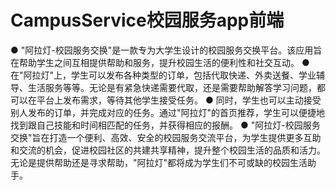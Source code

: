 # CampusService校园服务app前端
● "阿拉灯-校园服务交换"是一款专为大学生设计的校园服务交换平台。该应用旨在帮助学生之间互相提供帮助和服务，提升校园生活的便利性和社交互动。
● 在"阿拉灯"上，学生可以发布各种类型的订单，包括代取快递、外卖送餐、学业辅导、生活服务等等。无论是有紧急快递需要代取，还是需要帮助解答学习问题，都可以在平台上发布需求，等待其他学生接受任务。
● 同时，学生也可以主动接受别人发布的订单，并完成对应的任务。通过"阿拉灯"的首页推荐，学生可以便捷地找到跟自己技能和时间相匹配的任务，并获得相应的报酬。
● "阿拉灯-校园服务交换"旨在打造一个便利、高效、安全的校园服务交流平台，为学生提供更多互助和交流的机会，促进校园社区的共建共享精神，提升整个校园生活的品质和活力。无论是提供帮助还是寻求帮助，"阿拉灯"都将成为学生们不可或缺的校园生活助手。
